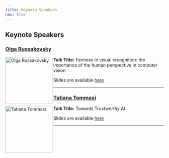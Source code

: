 ```yaml
---
title: Keynote Speakers
nav: true
---
```


## Keynote Speakers

### [Olga Russakovsky](https://www.cs.princeton.edu/~olgarus/)
<img src="https://www.cs.princeton.edu/~olgarus/photos/OlgaRussakovsky.JPG" alt="Olga Russakovsky" width="150" height="150" align="left">

**Talk Title:** Fairness in visual recognition: the importance of the human perspective in computer vision

Slides are available <a href="https://www.dropbox.com/s/3e2wzl0n0ghlrxf/NewFairness_FAILEDworkshop_ECCV2024.pdf?dl=0"> here </a>


---

### [Tatiana Tommasi](http://www.tatianatommasi.com/)
<img src="https://scholar.googleusercontent.com/citations?view_op=view_photo&user=ykFtI-QAAAAJ&citpid=3" alt="Tatiana Tommasi" width="150" height="150" align="left">

**Talk Title:** Towards Trustworthy AI

Slides are available <a href="https://drive.google.com/file/d/1_YEL41iLDcBOYn1Ep0OilqcvAohy4tO7/view?usp=share_link"> here </a>


---
